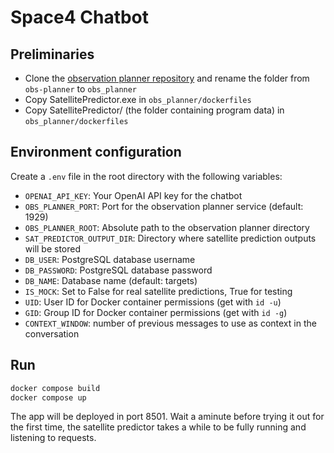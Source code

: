 # Space4 Chatbot

## Preliminaries

- Clone the [observation planner repository](https://github.com/UArizonaSpace4/obs-planner/tree/victor) and rename the folder from `obs-planner` to `obs_planner`
- Copy SatellitePredictor.exe in `obs_planner/dockerfiles`
- Copy SatellitePredictor/ (the folder containing program data) in `obs_planner/dockerfiles`

## Environment configuration

Create a `.env` file in the root directory with the following variables:

- `OPENAI_API_KEY`: Your OpenAI API key for the chatbot
- `OBS_PLANNER_PORT`: Port for the observation planner service (default: 1929)
- `OBS_PLANNER_ROOT`: Absolute path to the observation planner directory
- `SAT_PREDICTOR_OUTPUT_DIR`: Directory where satellite prediction outputs will be stored
- `DB_USER`: PostgreSQL database username
- `DB_PASSWORD`: PostgreSQL database password  
- `DB_NAME`: Database name (default: targets)
- `IS_MOCK`: Set to False for real satellite predictions, True for testing
- `UID`: User ID for Docker container permissions (get with `id -u`)
- `GID`: Group ID for Docker container permissions (get with `id -g`)
- `CONTEXT_WINDOW`: number of previous messages to use as context in the conversation

## Run

```sh
docker compose build
docker compose up
```

The app will be deployed in port 8501. Wait a aminute before trying it out for the first time,
the satellite predictor takes a while to be fully running and listening to requests.